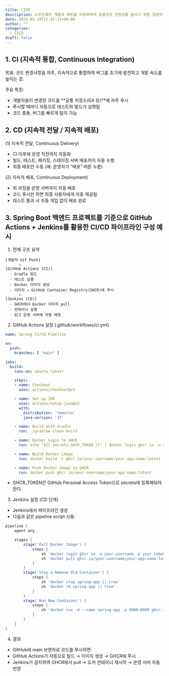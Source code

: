 ```yaml
---
title: CICD
description: 소프트웨어 개발과 배포를 자동화하여 효율성과 안정성을 높이기 위한 일련의 프로세스
date: 2025-05-19T22:47:17+09:00
author: ""
categories:
  - CICD
draft: false
---
```

## 1. CI (지속적 통합, Continuous Integration)

목표: 코드 변경사항을 자주, 지속적으로 통합하여 버그를 조기에 발견하고 개발 속도를 높이는 것.

주요 특징:

- 개발자들이 변경한 코드를 **공통 저장소(Git 등)**에 자주 푸시
- 푸시할 때마다 자동으로 테스트와 빌드가 실행됨
- 코드 충돌, 버그를 빠르게 탐지 가능

## 2. CD (지속적 전달 / 지속적 배포)

(1) 지속적 전달, Continuous Delivery)
- CI 이후에 운영 직전까지 자동화
- 빌드, 테스트, 패키징, 스테이징 서버 배포까지 자동 수행
- 최종 배포만 수동 (예: 운영자가 “배포” 버튼 누름)

(2) 지속적 배포, Continuous Deployment)
- 위 과정을 운영 서버까지 자동 배포
- 코드 푸시만 하면 최종 사용자에게 자동 제공됨
- 테스트 통과 시 수동 개입 없이 배포 완료

## 3. Spring Boot 백엔드 프로젝트를 기준으로 GitHub Actions + Jenkins를 활용한 CI/CD 파이프라인 구성 예시

1. 전체 구조 요약

```text
[개발자 Git Push]
      ↓
[GitHub Actions (CI)]
  - Gradle 빌드
  - 테스트 실행
  - Docker 이미지 생성
  - 이미지 → GitHub Container Registry(GHCR)에 푸시
      ↓
[Jenkins (CD)]
  - GHCR에서 Docker 이미지 pull
  - 컨테이너 실행
  - EC2 운영 서버에 자동 배포
```

2. GitHub Actions 설정 (.github/workflows/ci.yml)

```yaml
name: Spring CI/CD Pipeline

on:
  push:
    branches: [ "main" ]

jobs:
  build:
    runs-on: ubuntu-latest

    steps:
    - name: Checkout
      uses: actions/checkout@v3

    - name: Set up JDK
      uses: actions/setup-java@v3
      with:
        distribution: 'temurin'
        java-version: '17'

    - name: Build with Gradle
      run: ./gradlew clean build

    - name: Docker Login to GHCR
      run: echo "${{ secrets.GHCR_TOKEN }}" | docker login ghcr.io -u ${{ github.actor }} --password-stdin

    - name: Build Docker image
      run: docker build -t ghcr.io/your-username/your-app-name:latest .

    - name: Push Docker image to GHCR
      run: docker push ghcr.io/your-username/your-app-name:latest
```

- GHCR_TOKEN은 GitHub Personal Access Token으로 secrets에 등록해둬야 한다.

3. Jenkins 설정 (CD 단계)

- Jenkins에서 파이프라인 생성
- 다음과 같은 pipeline script 사용:

```groovy
pipeline {
    agent any

    stages {
        stage('Pull Docker Image') {
            steps {
                sh 'docker login ghcr.io -u your-username -p your-token'
                sh 'docker pull ghcr.io/your-username/your-app-name:latest'
            }
        }
        stage('Stop & Remove Old Container') {
            steps {
                sh 'docker stop spring-app || true'
                sh 'docker rm spring-app || true'
            }
        }
        stage('Run New Container') {
            steps {
                sh 'docker run -d --name spring-app -p 8080:8080 ghcr.io/your-username/your-app-name:latest'
            }
        }
    }
}
```

4. 결과
- GitHub에 main 브랜치로 코드를 푸시하면:
- GitHub Actions가 자동으로 빌드 → 이미지 생성 → GHCR에 푸시
- Jenkins가 감지하여 GHCR에서 pull → 도커 컨테이너 재시작 → 운영 서버 자동 반영
